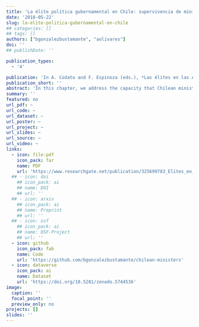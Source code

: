```yaml
---
title: 'La élite política gubernamental en Chile: supervivencia de ministros'
date: '2018-05-22'
slug: la-elite-politica-gubernamental-en-chile
## categories: []
## tags: []
authors: ["bgonzalezbustamante", "aolivares"]
doi: ''
## publishDate: ''

publication_types:
  - '4'

publication: 'In A. Codato and F. Espinoza (eds.), *Las élites en las Américas: diferentes perspectivas* (pp. 245-282). Curitiba: Editora Universidade Federal do Paraná'
publication_short: ''
abstract: 'In this chapter, we address the capacity that Chilean ministers had to survive in their positions during 1990-2014 period. We analyse the trajectories and profiles of the ministers over 24 years (232 appointments) to identify how these are related with the elements of the institutional architecture (*e.g.* quotas, party equilibriums, president autonomy, among others) with factors associated with the parties, which formed the government coalitions. In particular, using a trajectories analysis of the all individuals in the period, we aim to evaluate factors that illuminate patterns linked with the politics professionalisation phenomena in the governmental sphere, as well as the functioning of the executive power in a presidential system.'
summary: ''
featured: no
url_pdf: ~
url_code: ~
url_dataset: ~
url_poster: ~
url_project: ~
url_slides: ~
url_source: ~
url_video: ~
links:
  - icon: file-pdf
    icon_pack: far
    name: PDF
    url: 'https://www.researchgate.net/publication/325699783_Elites_en_las_Americas_diferentes_perspectivas_Elites_in_the_Americas_Different_Perspectives'
  ## - icon: doi
    ## icon_pack: ai
    ## name: DOI
    ## url: ''
  ## - icon: arxiv
    ## icon_pack: ai
    ## name: Preprint
    ## url: ''
  ## - icon: osf
    ## icon_pack: ai
    ## name: OSF-Project
    ## url: ''
  - icon: github
    icon_pack: fab
    name: Code
    url: 'https://github.com/bgonzalezbustamante/chilean-ministers'
  - icon: dataverse
    icon_pack: ai
    name: Dataset
    url: 'https://doi.org/10.5281/zenodo.5744536'
image:
  caption: ''
  focal_point: ''
  preview_only: no
projects: []
slides: ''
---
```

